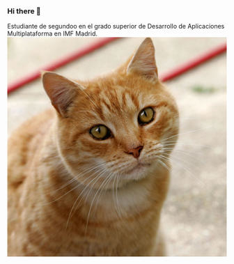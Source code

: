 ### Hi there 👋

<!--
**raulgohe/raulgohe** is a ✨ _special_ ✨ repository because its `README.md` (this file) appears on your GitHub profile.

Here are some ideas to get you started:

- 🔭 I’m currently working on ...
- 🌱 I’m currently learning ...
- 👯 I’m looking to collaborate on ...
- 🤔 I’m looking for help with ...
- 💬 Ask me about ...
- 📫 How to reach me: ...
- 😄 Pronouns: ...
- ⚡ Fun fact: ...
-->
Estudiante de segundoo en el grado superior de Desarrollo de Aplicaciones Multiplataforma en IMF Madrid.
![](https://github.com/raulgohe/raulgohe/blob/main/asets/Cat.jpg)
